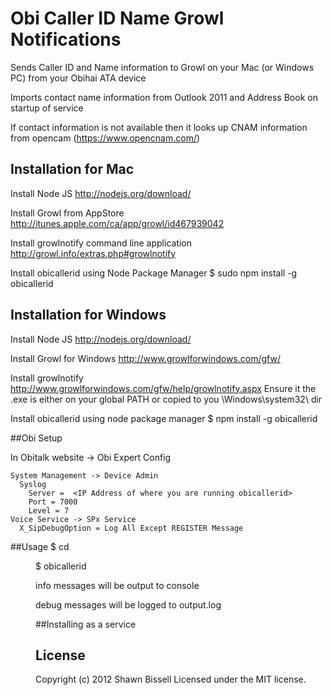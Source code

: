 # Obi Caller ID Name Growl Notifications
Sends Caller ID and Name information to Growl on your Mac (or Windows PC) from your Obihai ATA device

Imports contact name information from Outlook 2011 and Address Book on startup of service

If contact information is not available then it looks up CNAM information from opencam (https://www.opencnam.com/)

## Installation for Mac
Install Node JS
    http://nodejs.org/download/

Install Growl from AppStore
    http://itunes.apple.com/ca/app/growl/id467939042

Install growlnotify command line application
    http://growl.info/extras.php#growlnotify

Install obicallerid using Node Package Manager
    $ sudo npm install -g obicallerid

## Installation for Windows
Install Node JS
    http://nodejs.org/download/

Install Growl for Windows
    http://www.growlforwindows.com/gfw/

Install growlnotify
    http://www.growlforwindows.com/gfw/help/growlnotify.aspx
Ensure it the .exe is either on your global PATH or copied to you \Windows\system32\ dir

Install obicallerid using node package manager
    $ npm install -g obicallerid

##Obi Setup

In Obitalk website -> Obi Expert Config

    System Management -> Device Admin
      Syslog
        Server =  <IP Address of where you are running obicallerid>
        Port = 7000
        Level = 7
    Voice Service -> SPx Service
      X_SipDebugOption = Log All Except REGISTER Message

##Usage
    $ cd <dir of your choice>
    $ obicallerid

info messages will be output to console

debug messages will be logged to output.log

##Installing as a service

## License
Copyright (c) 2012 Shawn Bissell
Licensed under the MIT license.